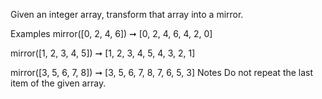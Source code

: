 Given an integer array, transform that array into a mirror.

Examples
mirror([0, 2, 4, 6]) ➞ [0, 2, 4, 6, 4, 2, 0]

mirror([1, 2, 3, 4, 5]) ➞ [1, 2, 3, 4, 5, 4, 3, 2, 1]

mirror([3, 5, 6, 7, 8]) ➞ [3, 5, 6, 7, 8, 7, 6, 5, 3]
Notes
Do not repeat the last item of the given array.
